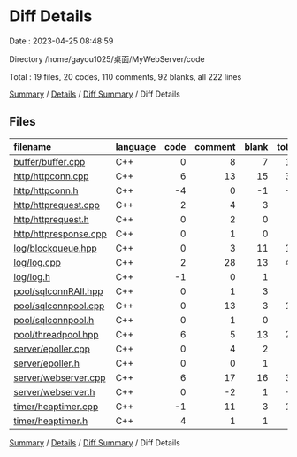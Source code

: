 # Diff Details

Date : 2023-04-25 08:48:59

Directory /home/gayou1025/桌面/MyWebServer/code

Total : 19 files,  20 codes, 110 comments, 92 blanks, all 222 lines

[Summary](results.md) / [Details](details.md) / [Diff Summary](diff.md) / Diff Details

## Files
| filename | language | code | comment | blank | total |
| :--- | :--- | ---: | ---: | ---: | ---: |
| [buffer/buffer.cpp](/buffer/buffer.cpp) | C++ | 0 | 8 | 7 | 15 |
| [http/httpconn.cpp](/http/httpconn.cpp) | C++ | 6 | 13 | 15 | 34 |
| [http/httpconn.h](/http/httpconn.h) | C++ | -4 | 0 | -1 | -5 |
| [http/httprequest.cpp](/http/httprequest.cpp) | C++ | 2 | 4 | 3 | 9 |
| [http/httprequest.h](/http/httprequest.h) | C++ | 0 | 2 | 0 | 2 |
| [http/httpresponse.cpp](/http/httpresponse.cpp) | C++ | 0 | 1 | 0 | 1 |
| [log/blockqueue.hpp](/log/blockqueue.hpp) | C++ | 0 | 3 | 11 | 14 |
| [log/log.cpp](/log/log.cpp) | C++ | 2 | 28 | 13 | 43 |
| [log/log.h](/log/log.h) | C++ | -1 | 0 | 1 | 0 |
| [pool/sqlconnRAII.hpp](/pool/sqlconnRAII.hpp) | C++ | 0 | 1 | 3 | 4 |
| [pool/sqlconnpool.cpp](/pool/sqlconnpool.cpp) | C++ | 0 | 13 | 3 | 16 |
| [pool/sqlconnpool.h](/pool/sqlconnpool.h) | C++ | 0 | 1 | 0 | 1 |
| [pool/threadpool.hpp](/pool/threadpool.hpp) | C++ | 6 | 5 | 13 | 24 |
| [server/epoller.cpp](/server/epoller.cpp) | C++ | 0 | 4 | 2 | 6 |
| [server/epoller.h](/server/epoller.h) | C++ | 0 | 0 | 1 | 1 |
| [server/webserver.cpp](/server/webserver.cpp) | C++ | 6 | 17 | 16 | 39 |
| [server/webserver.h](/server/webserver.h) | C++ | 0 | -2 | 1 | -1 |
| [timer/heaptimer.cpp](/timer/heaptimer.cpp) | C++ | -1 | 11 | 3 | 13 |
| [timer/heaptimer.h](/timer/heaptimer.h) | C++ | 4 | 1 | 1 | 6 |

[Summary](results.md) / [Details](details.md) / [Diff Summary](diff.md) / Diff Details